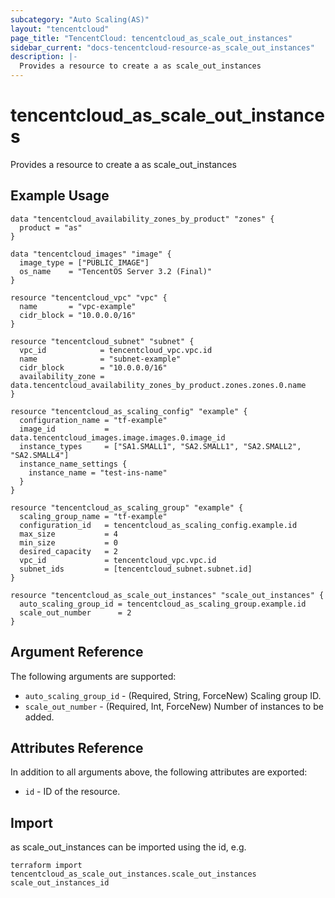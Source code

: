 ```yaml
---
subcategory: "Auto Scaling(AS)"
layout: "tencentcloud"
page_title: "TencentCloud: tencentcloud_as_scale_out_instances"
sidebar_current: "docs-tencentcloud-resource-as_scale_out_instances"
description: |-
  Provides a resource to create a as scale_out_instances
---
```


# tencentcloud_as_scale_out_instances

Provides a resource to create a as scale_out_instances

## Example Usage

```hcl
data "tencentcloud_availability_zones_by_product" "zones" {
  product = "as"
}

data "tencentcloud_images" "image" {
  image_type = ["PUBLIC_IMAGE"]
  os_name    = "TencentOS Server 3.2 (Final)"
}

resource "tencentcloud_vpc" "vpc" {
  name       = "vpc-example"
  cidr_block = "10.0.0.0/16"
}

resource "tencentcloud_subnet" "subnet" {
  vpc_id            = tencentcloud_vpc.vpc.id
  name              = "subnet-example"
  cidr_block        = "10.0.0.0/16"
  availability_zone = data.tencentcloud_availability_zones_by_product.zones.zones.0.name
}

resource "tencentcloud_as_scaling_config" "example" {
  configuration_name = "tf-example"
  image_id           = data.tencentcloud_images.image.images.0.image_id
  instance_types     = ["SA1.SMALL1", "SA2.SMALL1", "SA2.SMALL2", "SA2.SMALL4"]
  instance_name_settings {
    instance_name = "test-ins-name"
  }
}

resource "tencentcloud_as_scaling_group" "example" {
  scaling_group_name = "tf-example"
  configuration_id   = tencentcloud_as_scaling_config.example.id
  max_size           = 4
  min_size           = 0
  desired_capacity   = 2
  vpc_id             = tencentcloud_vpc.vpc.id
  subnet_ids         = [tencentcloud_subnet.subnet.id]
}

resource "tencentcloud_as_scale_out_instances" "scale_out_instances" {
  auto_scaling_group_id = tencentcloud_as_scaling_group.example.id
  scale_out_number      = 2
}
```

## Argument Reference

The following arguments are supported:

* `auto_scaling_group_id` - (Required, String, ForceNew) Scaling group ID.
* `scale_out_number` - (Required, Int, ForceNew) Number of instances to be added.

## Attributes Reference

In addition to all arguments above, the following attributes are exported:

* `id` - ID of the resource.




## Import

as scale_out_instances can be imported using the id, e.g.

```
terraform import tencentcloud_as_scale_out_instances.scale_out_instances scale_out_instances_id
```

